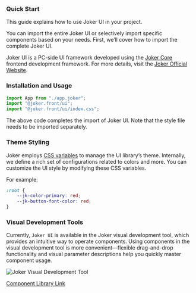 ### Quick Start  

This guide explains how to use Joker UI in your project.  

You can import the entire Joker UI or selectively import specific components based on your needs. First, we’ll cover how to import the complete Joker UI.  

Joker UI is a PC-side UI framework developed using the [Joker Core](https://front.jokers.pub) frontend development framework. For more details, visit the [Joker Official Website](https://jokers.pub).  

### Installation and Usage  

```ts
import App from "./app.joker";  
import "@joker.front/ui";  
import "@joker.front/ui/index.css";  
```  

The above code completes the import of Joker UI. Note that the style file needs to be imported separately.  

### Theme Styling  

Joker employs [CSS variables](https://www.w3school.com.cn/css/css3_variables.asp) to manage the UI library’s theme. Internally, we define a rich set of configurations related to colors and more. You can customize the UI style by modifying these CSS variables.  

For example:  

```css
:root {  
    --jk-color-primary: red;  
    --jk-button-font-color: red;  
}  
```  

### Visual Development Tools  

Currently, `Joker UI` is available in the Joker visual development tool, which provides an intuitive way to operate components. Using components in the visual development tool is more convenient—flexible drag-and-drop functionality and visual parameter descriptions help you quickly master component usage.  

![Joker Visual Development Tool](https://static.jokers.pub/home/component.png "Visual Development Tool")  

[Component Library Link](https://viscode.jokers.pub/repository/fcaf7ad3-c7d5-45fb-9ec9-7ffd29fb44f4)